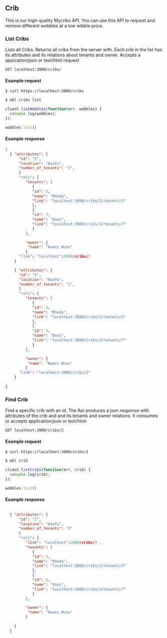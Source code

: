 ## Crib

This is our high-quality Mycribs API. You can use this API to request
and remove different wobbles at a low wibble price.

### List Cribs

Lists all Cribs. Returns all cribs from the server with. Each crib in the list has its attributes and its relations about tenants and owner.
Accepts a appication/json or text/html request

```endpoint
GET localhost:3000/cribs/
```

#### Example request

```curl
$ curl https://localhost:3000/cribs 
```

```bash
$ wbl cribs list
```

```javascript
client.listWobbles(function(err, wobbles) {
  console.log(wobbles);
});
```

```Ruby
wobbles.list()
```

#### Example response

```json
[
  { "attributes": {
      "id": "2",
      "location": "Asafo",
      "number_of_tenants": "2",
      }
      "rels": {
         "tenants": [
            {
            "id": 5,
            "name": "Rhoda",
            "link": "localhost:3000/cribs/2/tenants/5"
            },
            {
            "id": 7,
            "name": "Osei",
            "link": "localhost:3000/cribs/3/tenants/7"
            }
         ],

         "owner": {
          "name": "Kwasi Wusu"
         }
      "link": "localhost":3000/cribs/2   
    }

    { "attributes": {
      "id": "2",
      "location": "Asafo",
      "number_of_tenants": "2",
      }
      "rels": {
         "tenants": [
            {
            "id": 5,
            "name": "Rhoda",
            "link": "localhost:3000/cribs/2/tenants/5"
            },
            {
            "id": 5,
            "name": "Osei",
            "link": "localhost:3000/cribs/3/tenants/7"
            }
         ],

         "owner": {
          "name": "Kwasi Wusu"
         }
      "link": "localhost:3000/cribs/2"   
    }
  
]
```

### Find Crib

Find a specific crib with an id.
The Api produces a json response with attributes of the crib and and its tenants and owner relations.
It consumes or accepts application/json or text/html

```endpoint
GET localhost:3000/cribs/2
```

#### Example request

```curl
$ curl https://localhost:3000/cribs/2 
```

```bash
$ wbl crib
```

```javascript
client.listCribs(function(err, crib) {
  console.log(crib);
});
```

```Ruby
wobbles.list()
```

#### Example response

```json

  { "attributes": {
      "id": "2",
      "location": "Asafo",
      "number_of_tenants": "2"
      }
      "rels": {
         "link": "localhost":3000/cribs/2 ,
         "tenants": [
            {
            "id": 5,
            "name": "Rhoda",
            "link": "localhost:3000/cribs/2/tenants/5"
            },
            {
            "id": 5,
            "name": "Osei",
            "link": "localhost:3000/cribs/3/tenants/7"
            }
         ],

         "owner": {
          "name": "Kwasi Wusu"
         }
      
    }
  }
```


